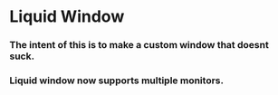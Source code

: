 # Liquid Window 

### The intent of this is to make a custom window that doesnt suck.

### Liquid window now supports multiple monitors.  